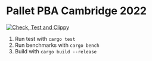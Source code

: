 # Pallet PBA Cambridge 2022

[![Check, Test and Clippy](https://github.com/lrazovic/lrazovic_pallet/actions/workflows/check-and-lint.yaml/badge.svg)](https://github.com/lrazovic/lrazovic_pallet/actions/workflows/check-and-lint.yaml)

1. Run test with `cargo test`
2. Run benchmarks with `cargo bench`
3. Build with `cargo build --release`